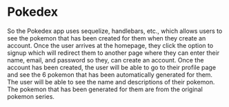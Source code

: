 # Pokedex

So the Pokedex app uses sequelize, handlebars, etc., which allows users to see the pokemon that has been created for them when they create an account. Once the user
arrives at the homepage, they click the option to signup which will redirect them to another page where they can enter their name, email, and password so they,
can create an account. Once the account has been created, the user will be able to go to their profile page and see the 6 pokemon that has been automatically 
generated for them. The user will be able to see the name and descriptions of their pokemon. The pokemon that has been generated for them are from the original 
pokemon series. 
